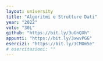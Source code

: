 ```yaml
---
layout: university
title: "Algoritmi e Strutture Dati"
year: "2022"
voto: "30L"
github: "https://bit.ly/3uGnQXh"
appunti: "https://bit.ly/3xwvPGG"
esercizi: "https://bit.ly/3CMOm5e"
# esercitazioni: ""
---
```


